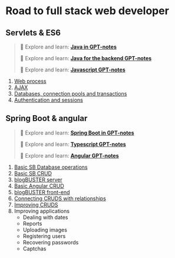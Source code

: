 # Road to full stack web developer

## Servlets & ES6

>
> :red_circle: Explore and learn: [**Java in GPT-notes**](../java/index.md)
>
> :red_circle: Explore and learn: [**Java for the backend GPT-notes**](../java4backend/index.md)
>
> :red_circle: Explore and learn: [**Javascript GPT-notes**](../javascript/index.md)
>

1. [Web process](process.md)
2. [AJAX](ajax.md)
3. [Databases, connection pools and transactions](databases.md)
4. [Authentication and sessions](auth.md)

## Spring Boot & angular

>
> :red_circle: Explore and learn: [**Spring Boot in GPT-notes**](../springboot/index.md)
>
> :red_circle: Explore and learn: [**Typescript GPT-notes**](../typescript/index.md)
>
> :red_circle: Explore and learn: [**Angular GPT-notes**](../angular/index.md)
>

1. [Basic SB Database operations](sb-db-basic.md)
2. [Basic SB CRUD](sb-crud.md)
3. [blogBUSTER server](blogbuster.md)
4. [Basic Angular CRUD](angular-crud.md)
5. [blogBUSTER front-end](blogbuster-frontend.md)
6. [Connecting CRUDS with relationships](cruds.md)
7. [Improving CRUDS](icruds.md)
8. Improving applications
   - Dealing with dates
   - Reports
   - Uploading images
   - Registering users
   - Recovering passwords
   - Captchas
